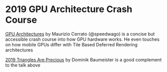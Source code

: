 # 2019 GPU Architecture Crash Course

[GPU Architectures](../assets/resources/2019_cerrato_gpu_arch_talk.pdf) by Maurizio Cerrato (@speedwago) is a concise but accessible crash course into how GPU hardware works. He even touches on how mobile GPUs differ with Tile Based Deferred Rendering architectures

[2019 Triangles Are Precious](../assets/resources/2019_baumeister_triangles_are_precious.pdf) by Dominik Baumeister is a good complement to the talk above
